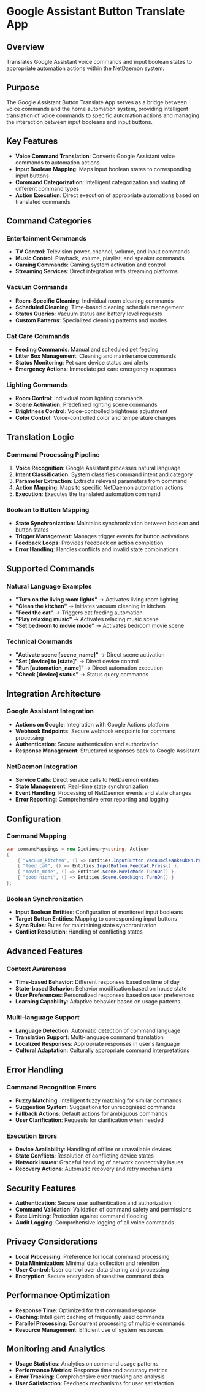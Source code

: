 # Google Assistant Button Translate App

## Overview

Translates Google Assistant voice commands and input boolean states to appropriate automation actions within the NetDaemon system.

## Purpose

The Google Assistant Button Translate App serves as a bridge between voice commands and the home automation system, providing intelligent translation of voice commands to specific automation actions and managing the interaction between input booleans and input buttons.

## Key Features

- **Voice Command Translation**: Converts Google Assistant voice commands to automation actions
- **Input Boolean Mapping**: Maps input boolean states to corresponding input buttons
- **Command Categorization**: Intelligent categorization and routing of different command types
- **Action Execution**: Direct execution of appropriate automations based on translated commands

## Command Categories

### Entertainment Commands
- **TV Control**: Television power, channel, volume, and input commands
- **Music Control**: Playback, volume, playlist, and speaker commands
- **Gaming Commands**: Gaming system activation and control
- **Streaming Services**: Direct integration with streaming platforms

### Vacuum Commands
- **Room-Specific Cleaning**: Individual room cleaning commands
- **Scheduled Cleaning**: Time-based cleaning schedule management
- **Status Queries**: Vacuum status and battery level requests
- **Custom Patterns**: Specialized cleaning patterns and modes

### Cat Care Commands
- **Feeding Commands**: Manual and scheduled pet feeding
- **Litter Box Management**: Cleaning and maintenance commands
- **Status Monitoring**: Pet care device status and alerts
- **Emergency Actions**: Immediate pet care emergency responses

### Lighting Commands
- **Room Control**: Individual room lighting commands
- **Scene Activation**: Predefined lighting scene commands
- **Brightness Control**: Voice-controlled brightness adjustment
- **Color Control**: Voice-controlled color and temperature changes

## Translation Logic

### Command Processing Pipeline
1. **Voice Recognition**: Google Assistant processes natural language
2. **Intent Classification**: System classifies command intent and category
3. **Parameter Extraction**: Extracts relevant parameters from command
4. **Action Mapping**: Maps to specific NetDaemon automation actions
5. **Execution**: Executes the translated automation command

### Boolean to Button Mapping
- **State Synchronization**: Maintains synchronization between boolean and button states
- **Trigger Management**: Manages trigger events for button activations
- **Feedback Loops**: Provides feedback on action completion
- **Error Handling**: Handles conflicts and invalid state combinations

## Supported Commands

### Natural Language Examples
- **"Turn on the living room lights"** → Activates living room lighting
- **"Clean the kitchen"** → Initiates vacuum cleaning in kitchen
- **"Feed the cat"** → Triggers cat feeding automation
- **"Play relaxing music"** → Activates relaxing music scene
- **"Set bedroom to movie mode"** → Activates bedroom movie scene

### Technical Commands
- **"Activate scene [scene_name]"** → Direct scene activation
- **"Set [device] to [state]"** → Direct device control
- **"Run [automation_name]"** → Direct automation execution
- **"Check [device] status"** → Status query commands

## Integration Architecture

### Google Assistant Integration
- **Actions on Google**: Integration with Google Actions platform
- **Webhook Endpoints**: Secure webhook endpoints for command processing
- **Authentication**: Secure authentication and authorization
- **Response Management**: Structured responses back to Google Assistant

### NetDaemon Integration
- **Service Calls**: Direct service calls to NetDaemon entities
- **State Management**: Real-time state synchronization
- **Event Handling**: Processing of NetDaemon events and state changes
- **Error Reporting**: Comprehensive error reporting and logging

## Configuration

### Command Mapping
```csharp
var commandMappings = new Dictionary<string, Action>
{
    { "vacuum_kitchen", () => Entities.InputButton.Vacuumcleankeuken.Press() },
    { "feed_cat", () => Entities.InputButton.FeedCat.Press() },
    { "movie_mode", () => Entities.Scene.MovieMode.TurnOn() },
    { "good_night", () => Entities.Scene.GoodNight.TurnOn() }
};
```

### Boolean Synchronization
- **Input Boolean Entities**: Configuration of monitored input booleans
- **Target Button Entities**: Mapping to corresponding input buttons
- **Sync Rules**: Rules for maintaining state synchronization
- **Conflict Resolution**: Handling of conflicting states

## Advanced Features

### Context Awareness
- **Time-based Behavior**: Different responses based on time of day
- **State-based Behavior**: Behavior modification based on house state
- **User Preferences**: Personalized responses based on user preferences
- **Learning Capability**: Adaptive behavior based on usage patterns

### Multi-language Support
- **Language Detection**: Automatic detection of command language
- **Translation Support**: Multi-language command translation
- **Localized Responses**: Appropriate responses in user's language
- **Cultural Adaptation**: Culturally appropriate command interpretations

## Error Handling

### Command Recognition Errors
- **Fuzzy Matching**: Intelligent fuzzy matching for similar commands
- **Suggestion System**: Suggestions for unrecognized commands
- **Fallback Actions**: Default actions for ambiguous commands
- **User Clarification**: Requests for clarification when needed

### Execution Errors
- **Device Availability**: Handling of offline or unavailable devices
- **State Conflicts**: Resolution of conflicting device states
- **Network Issues**: Graceful handling of network connectivity issues
- **Recovery Actions**: Automatic recovery and retry mechanisms

## Security Features

- **Authentication**: Secure user authentication and authorization
- **Command Validation**: Validation of command safety and permissions
- **Rate Limiting**: Protection against command flooding
- **Audit Logging**: Comprehensive logging of all voice commands

## Privacy Considerations

- **Local Processing**: Preference for local command processing
- **Data Minimization**: Minimal data collection and retention
- **User Control**: User control over data sharing and processing
- **Encryption**: Secure encryption of sensitive command data

## Performance Optimization

- **Response Time**: Optimized for fast command response
- **Caching**: Intelligent caching of frequently used commands
- **Parallel Processing**: Concurrent processing of multiple commands
- **Resource Management**: Efficient use of system resources

## Monitoring and Analytics

- **Usage Statistics**: Analytics on command usage patterns
- **Performance Metrics**: Response time and accuracy metrics
- **Error Tracking**: Comprehensive error tracking and analysis
- **User Satisfaction**: Feedback mechanisms for user satisfaction